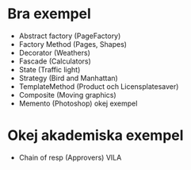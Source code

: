 ﻿# Bra exempel

- Abstract factory (PageFactory)
- Factory Method (Pages, Shapes)  
- Decorator (Weathers)
- Fascade (Calculators)
- State (Traffic light)
- Strategy (Bird and Manhattan)
- TemplateMethod (Product och Licensplatesaver)
- Composite (Moving graphics)
- Memento (Photoshop) okej exempel

# Okej akademiska exempel
- Chain of resp (Approvers) VILA


